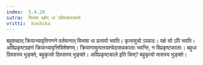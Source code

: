 ```yaml
---
index:  5.4.20
sutra:  विभाषा बहोर् धा ऽविप्रक्र्ष्टकाले
vritti:  kashika 
---
```


बहुशब्दात् क्रियाभ्यावृतिगणने वर्तमानात् विभाषा धा प्रत्ययो भवति। कृत्वसुचो ऽपवादः। पक्षे सो ऽपि भवति। अविप्रकृष्टग्रहणं क्रियाभ्यावृत्तिविशेषणम्। क्रियाणामुत्पत्तयश्चेदासन्नकालाः भवन्ति, न विप्रकृष्टकालाः। बहुधा दिवसस्य भुङ्क्ते, बहुकृत्वो दिवसस्य भुङ्क्ते। अविप्रकृष्टकाले इति किम्? बहुकृत्वो मासस्य भुङ्क्ते।

